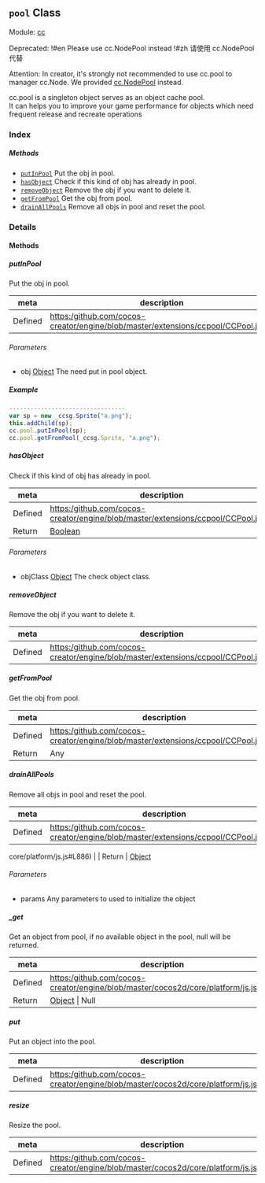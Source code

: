 ## `pool` Class



Module: [cc](../modules/cc.md)


Deprecated: !#en Please use cc.NodePool instead !#zh 请使用 cc.NodePool 代替


Attention: In creator, it's strongly not recommended to use cc.pool to manager cc.Node.
 We provided <a href="../classes/NodePool.html" class="crosslink">cc.NodePool</a> instead.

 cc.pool is a singleton object serves as an object cache pool.<br/>
 It can helps you to improve your game performance for objects which need frequent release and recreate operations<br/>

### Index



##### Methods

  - [`putInPool`](#putinpool) Put the obj in pool.
  - [`hasObject`](#hasobject) Check if this kind of obj has already in pool.
  - [`removeObject`](#removeobject) Remove the obj if you want to delete it.
  - [`getFromPool`](#getfrompool) Get the obj from pool.
  - [`drainAllPools`](#drainallpools) Remove all objs in pool and reset the pool.



### Details




<!-- Method Block -->
#### Methods


##### putInPool

Put the obj in pool.

| meta | description |
|------|-------------|
| Defined | [https:/github.com/cocos-creator/engine/blob/master/extensions/ccpool/CCPool.js:60](https:/github.com/cocos-creator/engine/blob/master/extensions/ccpool/CCPool.js#L60) |

###### Parameters
- obj <a href="https://developer.mozilla.org/en/JavaScript/Reference/Global_Objects/Object" class="crosslink external" target="_blank">Object</a> The need put in pool object.

##### Example

```js
---------------------------------
var sp = new _ccsg.Sprite("a.png");
this.addChild(sp);
cc.pool.putInPool(sp);
cc.pool.getFromPool(_ccsg.Sprite, "a.png");

```

##### hasObject

Check if this kind of obj has already in pool.

| meta | description |
|------|-------------|
| Defined | [https:/github.com/cocos-creator/engine/blob/master/extensions/ccpool/CCPool.js:82](https:/github.com/cocos-creator/engine/blob/master/extensions/ccpool/CCPool.js#L82) |
| Return 		 | <a href="https://developer.mozilla.org/en/JavaScript/Reference/Global_Objects/Boolean" class="crosslink external" target="_blank">Boolean</a> 

###### Parameters
- objClass <a href="https://developer.mozilla.org/en/JavaScript/Reference/Global_Objects/Object" class="crosslink external" target="_blank">Object</a> The check object class.


##### removeObject

Remove the obj if you want to delete it.

| meta | description |
|------|-------------|
| Defined | [https:/github.com/cocos-creator/engine/blob/master/extensions/ccpool/CCPool.js:98](https:/github.com/cocos-creator/engine/blob/master/extensions/ccpool/CCPool.js#L98) |



##### getFromPool

Get the obj from pool.

| meta | description |
|------|-------------|
| Defined | [https:/github.com/cocos-creator/engine/blob/master/extensions/ccpool/CCPool.js:119](https:/github.com/cocos-creator/engine/blob/master/extensions/ccpool/CCPool.js#L119) |
| Return 		 | Any 



##### drainAllPools

Remove all objs in pool and reset the pool.

| meta | description |
|------|-------------|
| Defined | [https:/github.com/cocos-creator/engine/blob/master/extensions/ccpool/CCPool.js:143](https:/github.com/cocos-creator/engine/blob/master/extensions/ccpool/CCPool.js#L143) |




core/platform/js.js#L886) |
| Return 		 | <a href="https://developer.mozilla.org/en/JavaScript/Reference/Global_Objects/Object" class="crosslink external" target="_blank">Object</a> 

###### Parameters
- params Any parameters to used to initialize the object


##### _get

Get an object from pool, if no available object in the pool, null will be returned.

| meta | description |
|------|-------------|
| Defined | [https:/github.com/cocos-creator/engine/blob/master/cocos2d/core/platform/js.js:906](https:/github.com/cocos-creator/engine/blob/master/cocos2d/core/platform/js.js#L906) |
| Return 		 | <a href="https://developer.mozilla.org/en/JavaScript/Reference/Global_Objects/Object" class="crosslink external" target="_blank">Object</a> &#124; Null 



##### put

Put an object into the pool.

| meta | description |
|------|-------------|
| Defined | [https:/github.com/cocos-creator/engine/blob/master/cocos2d/core/platform/js.js:924](https:/github.com/cocos-creator/engine/blob/master/cocos2d/core/platform/js.js#L924) |



##### resize

Resize the pool.

| meta | description |
|------|-------------|
| Defined | [https:/github.com/cocos-creator/engine/blob/master/cocos2d/core/platform/js.js:940](https:/github.com/cocos-creator/engine/blob/master/cocos2d/core/platform/js.js#L940) |




